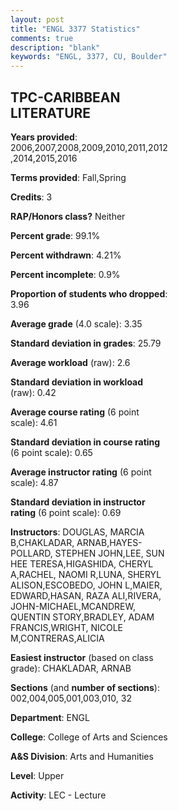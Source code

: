 ```yaml
---
layout: post
title: "ENGL 3377 Statistics"
comments: true
description: "blank"
keywords: "ENGL, 3377, CU, Boulder"
--- 
```

<head>
<script src="https://ajax.googleapis.com/ajax/libs/jquery/2.1.3/jquery.min.js"></script>
<script src="https://dl.dropboxusercontent.com/s/pc42nxpaw1ea4o9/highcharts.js?dl=0"></script>
<!-- <script src="../assets/js/highcharts.js"></script> -->
<style type="text/css">@font-face {
	font-family: "Bebas Neue";
	src: url(https://www.filehosting.org/file/details/544349/BebasNeue%20Regular.otf) format("opentype");
	}
	h1.Bebas { 
		font-family: "Bebas Neue", Verdana, Tahoma;
	}
</style>
</head>
<body>
	<div id="container" style="float: right; width: 45%; height: 88%; margin-left: 2.5%; margin-right: 2.5%;"></div>
	<script language="JavaScript">
		$(document).ready(function() {
		var chart = {type: 'column'};
		var title = {text: 'Grade Distribution'};
		var xAxis = {categories: ['A','B','C','D','F'],crosshair: true};
		var yAxis = {min: 0,title: {text: 'Percentage'}};
		var tooltip = {headerFormat: '<center><b><span style="font-size:20px">{point.key}</span></b></center>',
		               pointFormat: '<td style="padding:0"><b>{point.y:.1f}%</b></td>',
		               footerFormat: '</table>',shared: true,useHTML: true};
		var plotOptions = {column: {pointPadding: 0.0,borderWidth: 0}};  
		var credits = {enabled: false};var series= [{name: 'Percent',data: [48.46,43.34,5.69,0.39,2.12,]}];
		var json = {};
		json.chart = chart;
		json.title = title;
		json.tooltip = tooltip;
		json.xAxis = xAxis;
		json.yAxis = yAxis;  
		json.series = series;
		json.plotOptions = plotOptions;  
		json.credits = credits;
		$('#container').highcharts(json);
	});
	</script>
</body>
			   
## TPC-CARIBBEAN LITERATURE

**Years provided**: 2006,2007,2008,2009,2010,2011,2012,2014,2015,2016

**Terms provided**: Fall,Spring

**Credits**: 3

**RAP/Honors class?** Neither

**Percent grade**: 99.1%

**Percent withdrawn**: 4.21%

**Percent incomplete**: 0.9%

**Proportion of students who dropped**: 3.96

**Average grade** (4.0 scale): 3.35

**Standard deviation in grades**: 25.79

**Average workload** (raw): 2.6

**Standard deviation in workload** (raw): 0.42

**Average course rating** (6 point scale): 4.61

**Standard deviation in course rating** (6 point scale): 0.65

**Average instructor rating** (6 point scale): 4.87

**Standard deviation in instructor rating** (6 point scale): 0.69

**Instructors**: DOUGLAS, MARCIA B,CHAKLADAR, ARNAB,HAYES-POLLARD, STEPHEN JOHN,LEE, SUN HEE TERESA,HIGASHIDA, CHERYL A,RACHEL, NAOMI R,LUNA, SHERYL ALISON,ESCOBEDO, JOHN L,MAIER, EDWARD,HASAN, RAZA ALI,RIVERA, JOHN-MICHAEL,MCANDREW, QUENTIN STORY,BRADLEY, ADAM FRANCIS,WRIGHT, NICOLE M,CONTRERAS,ALICIA

**Easiest instructor** (based on class grade): CHAKLADAR, ARNAB

**Sections** (and **number of sections**): 002,004,005,001,003,010, 32

**Department**: ENGL

**College**: College of Arts and Sciences

**A&S Division**: Arts and Humanities

**Level**: Upper

**Activity**: LEC - Lecture